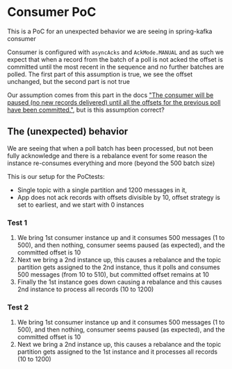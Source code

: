 # Consumer PoC

This is a PoC for an unexpected behavior we are seeing in spring-kafka consumer

Consumer is configured with `asyncAcks` and `AckMode.MANUAL` and as such we expect that when a record from the batch of a poll is not acked the offset is committed until the most recent in the sequence and no further batches are polled. The first part of this assumption is true, we see the offset unchanged, but the second part is not true

Our assumption comes from this part in the docs ["The consumer will be paused (no new records delivered) until all the offsets for the previous poll have been committed."](https://docs.spring.io/spring-kafka/docs/current/reference/html/#ooo-commits), but is this assumption correct?

## The (unexpected) behavior
We are seeing that when a poll batch has been processed, but not been fully acknowledge and there is a rebalance event for some reason the instance re-consumes everything and more (beyond the 500 batch size)

This is our setup for the PoCtests:
- Single topic with a single partition and 1200 messages in it, 
- App does not ack records with offsets divisible by 10, offset strategy is set to earliest, and we start with 0 instances

### Test 1
1. We bring 1st consumer instance up and it consumes 500 messages (1 to 500), and then nothing, consumer seems paused (as expected), and the committed offset is 10
2. Next we bring a 2nd instance up, this causes a rebalance and the topic partition gets assigned to the 2nd instance, thus it polls and consumes 500 messages (from 10 to 510), but committed offset remains at 10
3. Finally the 1st instance goes down causing a rebalance and this causes 2nd instance to process all records (10 to 1200)

### Test 2
1. We bring 1st consumer instance up and it consumes 500 messages (1 to 500), and then nothing, consumer seems paused (as expected), and the committed offset is 10
2. Next we bring a 2nd instance up, this causes a rebalance and the topic partition gets assigned to the 1st instance and it processes all records (10 to 1200)
